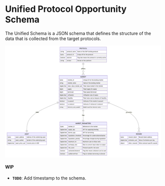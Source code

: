 # Unified Protocol Opportunity Schema

The Unified Schema is a JSON schema that defines the structure of the data that is collected from the target protocols.

![Unified Schema](../assets/unified_schema.png)

#### WIP


*   **`TODO`**: Add timestamp to the schema.
